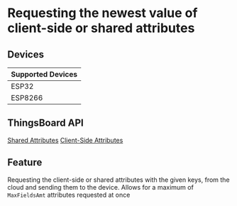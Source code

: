 # Requesting the newest value of client-side or shared attributes

## Devices
| Supported Devices |
|-------------------|
|  ESP32            |
|  ESP8266          |

## ThingsBoard API
[Shared Attributes](https://thingsboard.io/docs/user-guide/attributes/#shared-attributes)
[Client-Side Attributes](https://thingsboard.io/docs/user-guide/attributes/#client-side-attributes)

## Feature
Requesting the client-side or shared attributes with the given keys, from the cloud and sending them to the device.
Allows for a maximum of `MaxFieldsAmt` attributes requested at once
